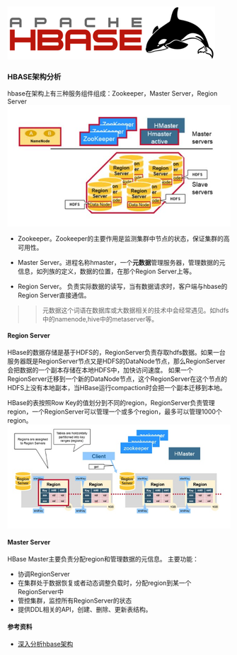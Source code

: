 ![](./img/hbase_logo_with_orca_large.png)
### HBASE架构分析

hbase在架构上有三种服务组件组成：Zookeeper，Master Server，Region Server
![](../hadoop/img/hbase-arch.jpg)
- Zookeeper。Zookeeper的主要作用是监测集群中节点的状态，保证集群的高可用性。

- Master Server。进程名称hmaster，一个**元数据**管理服务器，管理数据的元信息，如列族的定义，数据的位置，在那个Region Server上等。
- Region Server。 负责实际数据的读写，当有数据请求时，客户端与hbase的Region Server直接通信。

>> 元数据这个词语在数据库或大数据相关的技术中会经常遇见。如hdfs中的namenode,hive中的metaserver等。
#### Region Server

HBase的数据存储是基于HDFS的，RegionServer负责存取hdfs数据。如果一台服务器既是RegionServer节点又是HDFS的DataNode节点，那么RegionServer会把数据的一个副本存储在本地HDFS中，加快访问速度。
如果一个RegionServer迁移到一个新的DataNode节点，这个RegionServer在这个节点的HDFS上没有本地副本，当HBase运行compaction时会把一个副本迁移到本地。

HBase的表按照Row Key的值划分到不同的region，RegionServer负责管理region，一个RegionServer可以管理一个或多个region，最多可以管理1000个region。
![](../hadoop/img/hregion.jpg)

#### Master Server
HBase Master主要负责分配region和管理数据的元信息。
主要功能：
- 协调RegionServer
- 在集群处于数据恢复或者动态调整负载时，分配region到某一个RegionServer中
- 管控集群，监控所有RegionServer的状态
- 提供DDL相关的API，创建、删除、更新表结构。


#### 参考资料
- [深入分析hbase架构](https://zhuanlan.zhihu.com/p/30414252)
